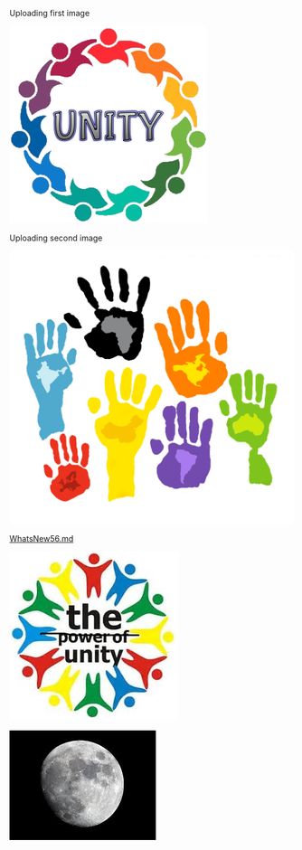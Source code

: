  

 Uploading first image 

 ![](Images/Unity_5c9b2a7664163342644c964b.png) 

 

 Uploading second image 

 

 ![](Images/mdghands_5c9b484964163342644ca99f.jpeg) 

 

 [WhatsNew56.md](WhatsNew56.md) 

 

 ![](Images/UAT-The-power-of-unity_5c9df3213e5c700238b5c4e4.jpeg) 

 

 

 ![](Images/moon33_5c9b48ad64163342644cab2a.jpeg)